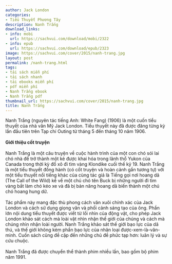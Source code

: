 ```yaml
---
author: Jack London
categories:
- Tiểu Thuyết Phương Tây
description: Nanh Trắng
download_links:
- info: mobi
  url: https://sachvui.com/download/mobi/2322
- info: epub
  url: https://sachvui.com/download/epub/2323
image: https://sachvui.com/cover/2015/nanh-trang.jpg
layout: post
permalink: /nanh-trang.html
tags:
- tải sách miễn phí
- tải sách nhanh
- tải ebooks miễn phí
- pdf miễn phí
- Nanh Trắng ebook
- Nanh Trắng pdf
thumbnail_url: https://sachvui.com/cover/2015/nanh-trang.jpg
title: Nanh Trắng
---
```


 <div class="item-desc text-justify"> <p>Nanh Trắng (nguyên tác tiếng Anh: White Fang) (1906) là một cuốn tiểu thuyết của nhà văn Mỹ Jack London. Tiểu thuyết này đã được đăng từng kỳ lần đầu tiên trên Tạp chí Outing từ tháng 5 đến tháng 10 năm 1906.<br><br><strong>Giới thiệu cốt truyện</strong><br><br>Nanh Trắng là một câu truyện về cuộc hành trình của một con chó sói lai chó nhà để trở thành một kẻ được khai hóa trong lãnh thổ Yukon của Canada trong thời kỳ đổ xô đi tìm vàng Klondike cuối thế kỷ 19. Nanh Trắng là một tiểu thuyết đồng hành (có cốt truyện và hoàn cảnh gần tương tự) với một tiểu thuyết nổi tiếng khác của cùng tác giả là Tiếng gọi nơi hoang dã (The Call of the Wild) kể về một chú chó tên Buck bị những người đi tìm vàng bắt làm chó kéo xe và đã bị bản năng hoang dã biến thành một chú chó hoang hung dữ.<br><br>Tác phẩm này mang đặc thù phong cách văn xuôi chính xác của Jack London và cách sử dụng giọng văn và phối cảnh sáng tạo của ông. Phần lớn nội dung tiểu thuyết được viết từ lối nhìn của động vật, cho phép Jack London khảo sát cách mà loài vật nhìn nhận thế giới của chúng và cách mà chúng nhìn nhận loài người. Nanh Trắng khảo sát thế giới bạo lực của dã thú, và thế giới không kém phần bạo lực của nhân loại được-xem-là-văn-minh. Cuốn sách cũng đề cập đến những chủ đề phức tạp hơn: luân lý và sự cứu chuộc.<br><br>Nanh Trắng đã được chuyển thể thành phim nhiều lần, bao gồm bộ phim năm 1991.</p> </div>